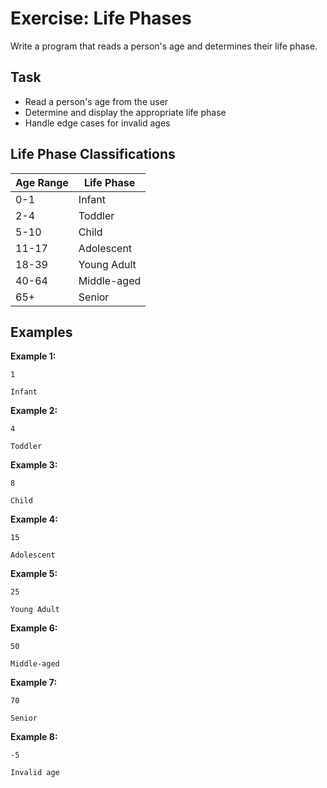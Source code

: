 # Exercise: Life Phases

Write a program that reads a person's age and determines their life phase.

## Task
- Read a person's age from the user
- Determine and display the appropriate life phase
- Handle edge cases for invalid ages

## Life Phase Classifications
| Age Range | Life Phase  |
|-----------|-------------|
| 0-1       | Infant      |
| 2-4       | Toddler     |
| 5-10      | Child       |
| 11-17     | Adolescent  |
| 18-39     | Young Adult |
| 40-64     | Middle-aged |
| 65+       | Senior      |

## Examples
**Example 1:**
```
1
```
```
Infant
```

**Example 2:**
```
4
```
```
Toddler
```

**Example 3:**
```
8
```
```
Child
```

**Example 4:**
```
15
```
```
Adolescent
```

**Example 5:**
```
25
```
```
Young Adult
```

**Example 6:**
```
50
```
```
Middle-aged
```

**Example 7:**
```
70
```
```
Senior
```

**Example 8:**
```
-5
```
```
Invalid age
```

